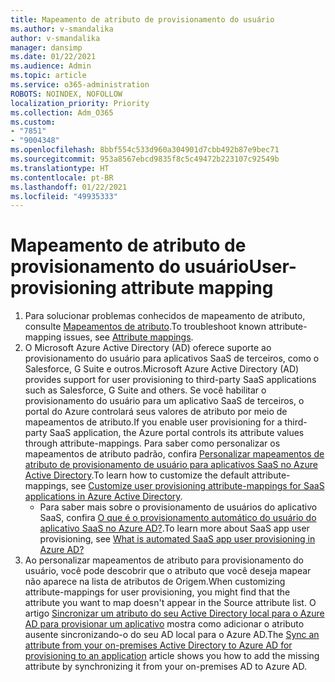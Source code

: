 ```yaml
---
title: Mapeamento de atributo de provisionamento do usuário
ms.author: v-smandalika
author: v-smandalika
manager: dansimp
ms.date: 01/22/2021
ms.audience: Admin
ms.topic: article
ms.service: o365-administration
ROBOTS: NOINDEX, NOFOLLOW
localization_priority: Priority
ms.collection: Adm_O365
ms.custom:
- "7851"
- "9004348"
ms.openlocfilehash: 8bbf554c533d960a304901d7cbb492b87e9bec71
ms.sourcegitcommit: 953a8567ebcd9835f8c5c49472b223107c92549b
ms.translationtype: HT
ms.contentlocale: pt-BR
ms.lasthandoff: 01/22/2021
ms.locfileid: "49935333"
---
```

# <a name="user-provisioning-attribute-mapping"></a><span data-ttu-id="110fc-102">Mapeamento de atributo de provisionamento do usuário</span><span class="sxs-lookup"><span data-stu-id="110fc-102">User-provisioning attribute mapping</span></span>

1. <span data-ttu-id="110fc-103">Para solucionar problemas conhecidos de mapeamento de atributo, consulte [Mapeamentos de atributo](https://docs.microsoft.com/azure/active-directory/app-provisioning/known-issues#attribute-mappings).</span><span class="sxs-lookup"><span data-stu-id="110fc-103">To troubleshoot known attribute-mapping issues, see [Attribute mappings](https://docs.microsoft.com/azure/active-directory/app-provisioning/known-issues#attribute-mappings).</span></span> 
2. <span data-ttu-id="110fc-104">O Microsoft Azure Active Directory (AD) oferece suporte ao provisionamento do usuário para aplicativos SaaS de terceiros, como o Salesforce, G Suite e outros.</span><span class="sxs-lookup"><span data-stu-id="110fc-104">Microsoft Azure Active Directory (AD) provides support for user provisioning to third-party SaaS applications such as Salesforce, G Suite and others.</span></span> <span data-ttu-id="110fc-105">Se você habilitar o provisionamento do usuário para um aplicativo SaaS de terceiros, o portal do Azure controlará seus valores de atributo por meio de mapeamentos de atributo.</span><span class="sxs-lookup"><span data-stu-id="110fc-105">If you enable user provisioning for a third-party SaaS application, the Azure portal controls its attribute values through attribute-mappings.</span></span> <span data-ttu-id="110fc-106">Para saber como personalizar os mapeamentos de atributo padrão, confira [Personalizar mapeamentos de atributo de provisionamento de usuário para aplicativos SaaS no Azure Active Directory](https://docs.microsoft.com/azure/active-directory/app-provisioning/customize-application-attributes).</span><span class="sxs-lookup"><span data-stu-id="110fc-106">To learn how to customize the default attribute-mappings, see [Customize user provisioning attribute-mappings for SaaS applications in Azure Active Directory](https://docs.microsoft.com/azure/active-directory/app-provisioning/customize-application-attributes).</span></span>
    - <span data-ttu-id="110fc-107">Para saber mais sobre o provisionamento de usuários do aplicativo SaaS, confira [O que é o provisionamento automático do usuário do aplicativo SaaS no Azure AD?](https://docs.microsoft.com/azure/active-directory/app-provisioning/user-provisioning).</span><span class="sxs-lookup"><span data-stu-id="110fc-107">To learn more about SaaS app user provisioning, see [What is automated SaaS app user provisioning in Azure AD?](https://docs.microsoft.com/azure/active-directory/app-provisioning/user-provisioning)</span></span> 
3. <span data-ttu-id="110fc-108">Ao personalizar mapeamentos de atributo para provisionamento do usuário, você pode descobrir que o atributo que você deseja mapear não aparece na lista de atributos de Origem.</span><span class="sxs-lookup"><span data-stu-id="110fc-108">When customizing attribute-mappings for user provisioning, you might find that the attribute you want to map doesn't appear in the Source attribute list.</span></span> <span data-ttu-id="110fc-109">O artigo [Sincronizar um atributo do seu Active Directory local para o Azure AD para provisionar um aplicativo](https://docs.microsoft.com/azure/active-directory/app-provisioning/user-provisioning-sync-attributes-for-mapping) mostra como adicionar o atributo ausente sincronizando-o do seu AD local para o Azure AD.</span><span class="sxs-lookup"><span data-stu-id="110fc-109">The [Sync an attribute from your on-premises Active Directory to Azure AD for provisioning to an application](https://docs.microsoft.com/azure/active-directory/app-provisioning/user-provisioning-sync-attributes-for-mapping) article shows you how to add the missing attribute by synchronizing it from your on-premises AD to Azure AD.</span></span>
